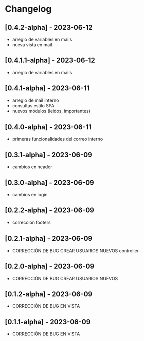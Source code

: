 # Changelog

## [0.4.2-alpha] - 2023-06-12
- arreglo de variables en mails
- nueva vista en mail
## [0.4.1.1-alpha] - 2023-06-12
- arreglo de variables en mails
## [0.4.1-alpha] - 2023-06-11
- arreglo de mail interno
- consultas estilo SPA
- nuevos módulos (leidos, importantes)
## [0.4.0-alpha] - 2023-06-11
- primeras funcionalidades del correo interno
## [0.3.1-alpha] - 2023-06-09
- cambios en header
## [0.3.0-alpha] - 2023-06-09
- cambios en login
## [0.2.2-alpha] - 2023-06-09
- corrección footers
## [0.2.1-alpha] - 2023-06-09
- CORRECCIÓN DE BUG CREAR USUARIOS NUEVOS controller
## [0.2.0-alpha] - 2023-06-09
- CORRECCIÓN DE BUG CREAR USUARIOS NUEVOS
## [0.1.2-alpha] - 2023-06-09
- CORRECCIÓN DE BUG EN VISTA
## [0.1.1-alpha] - 2023-06-09
- CORRECCIÓN DE BUG EN VISTA






